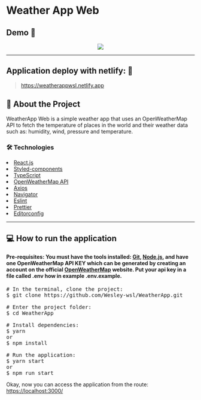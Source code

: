 # Weather App Web

## Demo 📸

<p align='center'> <img src='.github/WeatherApp.gif'/></p>

<hr/>

## Application deploy with netlify: :dash:

> https://weatherappwsl.netlify.app

## 📜 About the Project
  
WeatherApp Web is a simple weather app that uses an OpenWeatherMap API to fetch the temperature of places in the world and their weather data such as: humidity, wind, pressure and temperature. 

### 🛠 Technologies

<li><a href="https://reactjs.org">React.js</a></li>
<li><a href="https://styled-components.com">Styled-components</a></li>
<li><a href="https://www.typescriptlang.org">TypeScript</a></li>
<li><a href="https://openweathermap.org/current">OpenWeatherMap API</a></li>
<li><a href="https://github.com/axios/axios">Axios</a></li>
<li><a href="https://developer.mozilla.org/en-US/docs/Web/API/Navigator/geolocation">Navigator</a></li>
<li><a href="https://eslint.org">Eslint</a></li>
<li><a href="https://prettier.io">Prettier</a></li>
<li><a href="https://editorconfig.org">Editorconfig</a></li>

<hr/>

## 💻 How to run the application

#### Pre-requisites: You must have the tools installed:  <a href="https://git-scm.com">Git</a>, <a href="https://nodejs.org/en/">Node.js</a>, and have one OpenWeatherMap API KEY which can be generated by creating an account on the official <a href="https://openweathermap.org">OpenWeatherMap</a> website. Put your api key in a file called .env how in example .env.example.

<pre>
# In the terminal, clone the project:
$ git clone https://github.com/Wesley-wsl/WeatherApp.git

# Enter the project folder:
$ cd WeatherApp

# Install dependencies:
$ yarn
or
$ npm install

# Run the application:
$ yarn start
or
$ npm run start
</pre>

Okay, now you can access the application from the route:  <a href="https://localhost:3000/">https://localhost:3000/</a>
